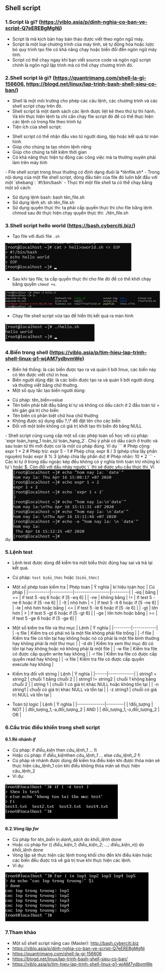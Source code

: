 ## Shell script
### 1.Script là gì? (https://viblo.asia/p/dinh-nghia-co-ban-ve-script-Q7eEREBgMgNj)
- Script là mã kịch bản hay bản thảo được viết theo ngôn ngữ máy.
- Script là một loại chương trình của máy tính, sẽ tự động hóa hoặc lược bỏ quy trình tạo file có khả năng chạy hoặc biến đổi đến ngôn ngữ máy tính.
- Script có thể chạy ngay khi bạn viết source code và ngôn ngữ script chính là ngôn ngữ lập trình mà có thể chạy chương trình đó.

### 2.Shell script là gì? (https://quantrimang.com/shell-la-gi-156606, https://blogd.net/linux/lap-trinh-bash-shell-sieu-co-ban/)
- Shell là một môi trường cho phép các câu lệnh, các chương trình và các shell script chạy trên đó.
- Shell script là một danh sách các lệnh được liệt kê theo thứ tự thi hành. Và khi thực hiện lệnh ta chỉ cần chạy file script đó để có thế thực hiện các lệnh có trong file theo trình tự.
- Tiện ích của shell script:
<ul>
	<li>Shell script có thể nhận đầu vào từ người dùng, tệp hoặc kết quả từ màn hình</li>
	<li>Giúp cho chúng ta tạo nhóm lệnh riêng</li>
	<li>Giúp cho chúng ta tiết kiệm thời gian</li>
	<li>Có khả năng thực hiện tự động các công việc mà ta thường xuyên phải làm trên máy tính</li>
</ul>
- File shell script trong linux thường có định dạng đuôi là *tênfile.sh*
- Trong nội dung của một file shell script, dòng đầu tiên của file đó luôn bắt đầu với một `shebang`:
`#!/bin/bash`
- Thực thi một file shell ta có thể chạy bằng một số cách:
<ul>
	<li>Sử dụng lệnh bash: bash tên_file.sh</li>
	<li>Sử dụng lệnh sh: sh tên_file.sh</li>
	<li>Sử dụng quyền thực thi: ta phải cấp quyền thực thi cho file bằng lệnh chmod sau đó thực hiện chạy quyền thực thi: ./tên_file.sh</li>
</ul>

### 3.Shell script hello world (https://bash.cyberciti.biz/)
- Tạo file với đuôi file `.sh`
<img src='./images/Screenshot_41.png'>

- Sau khi tạo file, ta cấp quyền thực thi cho file đó để có thể khởi chạy bằng quyền `chmod +x`.
<img src='./images/Screenshot_42.png'>

- Chạy file shell script vừa tạo để hiển thị kết quả ra màn hình
<img src='./images/Screenshot_43.png'>

### 4.Biến trong shell (https://viblo.asia/p/tim-hieu-lap-trinh-shell-linux-p1-wjAM7ydbvmWe)
- Biến hệ thống: là các biến được tạo ra và quản lí bởi linux, các biến này có tên được viết chữ in hoa.
- Biến người dùng đặt: là các biến được tạo ra và quản lí bởi người dùng và thường viết bằng chữ thường.
- Một số quy tắc tạo biến người dùng:
<ul>
	<li>Cú pháp: tên_biến=value</li>
	<li>Tên biến phải bắt đầu bằng kí tự và không có dấu cách ở 2 đầu toán tử = khi gán giá trị cho biến</li>
	<li>Tên biến có phân biệt chữ hoa chữ thường</li>
	<li>Không được sử dụng dấu ?,\* để đặt tên cho các biến</li>
	<li>Đối với một biến không có giá trị khởi tạo thì biến đó bằng NULL</li>
</ul>
- Shell script cũng cung cấp một số các phép toán số học với cú pháp: `expr toán_hạng_1 toán_tử toán_hạng_2`. Chú ý phải có dấu cách ở trước và sau toán tử thì mới được coi là một cú pháp đúng. Ví dụ
```
# Phép cộng: expr 1 + 2
# Phép trừ: expr 5 - 1
# Phép chia: expr 8 / 3 (phép chia lấy phần nguyên) hoặc expr 8 % 3 (phép chia lấy phần dư)
# Phép nhân: 10 * 2
```
- Các kí tự ở trong dấu ngoặc kép đều không có ý nghĩa tính toán trừ những kí tự \ hoặc $. Còn đối với dấu nháy ngược \` thì sẽ được yêu cầu thực thi. Ví dụ:
<img src='./images/Screenshot_44.png'>

### 5.Lệnh test
- Lệnh test được dùng để kiểm tra một biểu thức đúng hay sai và trả lại kết quả.
- Cú pháp: `test biểu_thức` hoặc `[biểu_thức]`
- Một số phép toán kiểm tra
| Phép toán |  Ý nghĩa  | kí hiệu toán học | Cú pháp |
|-----------|-----------|------------------|---------|
| -eq | bằng | == | if test 5 -eq 6 hoặc if [5 -eq 6] |
| -ne | không bằng | != | if test 5 -ne 6 hoặc if [5 -ne 6] |
| -lt | nhỏ hơn | < | if test 5 -lt 6 hoặc if [5 -ne 6] |
| -le | nhỏ hơn hoặc bằng | <= | if test 5 -le 6 hoặc if [5 -le 6] |
| -gt | lớn hơn | > | if test 5 -gt 6 hoặc if [5 -gt 6] |
| -ge | lớn hơn hoặc bằng | >= | if test 5 -ge 6 hoặc if [5 -ge 6] |

- Một số kiểm tra file và thư mục
|   Lệnh  |   Ý nghĩa  |
|---------|------------|
| -s file | Kiểm tra có phải nó là một file không phải file trống |
| -f file | Kiểm tra file có tồn tại hay không hoặc nó có phải là một file bình thường hay không phải là một thư mục |
| -d dir | Kiểm tra xem thư mục đó có tồn tại hay không hoặc nó không phải là một file |
| -w file | Kiểm tra file có được cấp quyền write hay không |
| -r file | Kiểm tra file có được cấp quyền read hay không |
| -x file | Kiểm tra file có được cấp quyền execute hay không |

- Kiểm tra đối với string
| Lệnh |   Ý nghĩa   |
|------|-------------|
| string1 = string2 | chuỗi 1 bằng chuỗi 2 |
| string1 != string2 | chuỗi 1 không bằng chuỗi 2 |
| string 1 | chuỗi 1 có giá trị khác NULL hoặc không tồn tại |
| -n string1 | chuỗi có giá trị khác NULL và tồn tại |
| -z string1 | chuỗi có giá trị NULL và tồn tại |

- Toán tử logic
|     Lệnh     | Ý nghĩa |
|--------------|---------|
| !đối_tượng | NOT |
| đối_tượng_1,-a,đối_tượng_2 | AND |
| đối_tượng_1,-o,đối_tượng_2 | OR |

### 6.Cấu trúc điều khiển trong shell script
#### 6.1.Rẽ nhánh *if*
- Cú pháp: if *điều_kiện* then *câu_lệnh_1 ...* fi
- Hơặc cú pháp: if *điều_kiện*then *câu_lệnh_1 ...* else *câu_lệnh_2* fi
- Cú pháp rẽ nhánh được dùng để kiểm tra điều kiện khi được thỏa mãn sẽ thực hiện câu_lệnh_1 còn khi điều không thỏa mãn sẽ thực hiện câu_lệnh_2
- Ví dụ:
<img src='./images/Screenshot_45.png'>

#### 6.2.Vòng lặp *for*
- Cú pháp for *tên_biến* in *danh_sách* do *khối_lệnh* done
- Hoặc cú pháp for (( *điều_kiện_1*; *điều_kiện_2*; *...; điều_kiện_n*)) do *khối_lệnh* done
- Vòng lặp sẽ thực hiện các lệnh trong khối cho đến khi điều kiện hoặc các biến đều được trả về giá trị true khi thực hiện các lệnh.
- Ví dụ: 
<img src='./images/Screenshot_46.png'>

### 7.Tham khảo
- Một số shell script nâng cao (Master): http://bash.cyberciti.biz
- https://viblo.asia/p/dinh-nghia-co-ban-ve-script-Q7eEREBgMgNj
- https://quantrimang.com/shell-la-gi-156606
- https://blogd.net/linux/lap-trinh-bash-shell-sieu-co-ban/
- https://viblo.asia/p/tim-hieu-lap-trinh-shell-linux-p1-wjAM7ydbvmWe